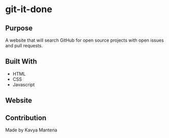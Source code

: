 # git-it-done

## Purpose
A website that will search GitHub for open source projects with open issues and pull requests.

## Built With
* HTML
* CSS
* Javascript

## Website


## Contribution
Made by Kavya Mantena